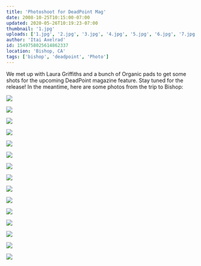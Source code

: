 ```yaml
---
title: 'Photoshoot for DeadPoint Mag'
date: 2008-10-25T10:15:00-07:00
updated: 2020-05-26T10:19:23-07:00
thumbnail: '1.jpg'
uploads: ['1.jpg', '2.jpg', '3.jpg', '4.jpg', '5.jpg', '6.jpg', '7.jpg', '8.jpg', '9.jpg', '10.jpg', '11.jpg', '12.jpg', '13.jpg', '14.jpg', '15.jpg']
author: 'Itai Axelrad'
id: 1549758025614862337
location: 'Bishop, CA'
tags: ['bishop', 'deadpoint', 'Photo']
---
```


We met up with Laura Griffiths and a bunch of Organic pads to get some shots for the upcoming DeadPoint magazine feature. Stay tuned for the release! In the meantime, here are some photos from the trip to Bishop:

![](uploads/1.jpg)

![](uploads/2.jpg)

![](uploads/3.jpg)

![](uploads/4.jpg)

![](uploads/5.jpg)

![](uploads/6.jpg)

![](uploads/7.jpg)

![](uploads/8.jpg)

![](uploads/9.jpg)

![](uploads/10.jpg)

![](uploads/11.jpg)

![](uploads/12.jpg)

![](uploads/13.jpg)

![](uploads/14.jpg)

![](uploads/15.jpg)
